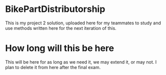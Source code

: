 # BikePartDistributorship
This is my project 2 solution, uploaded here for my teammates to study and use methods written here for the next iteration of this.

# How long will this be here
This will be here for as long as we need it, we may extend it, or may not. I plan to delete it from here after the final exam.


